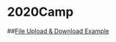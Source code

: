 # 2020Camp

##[File Upload & Download Example](https://github.com/Younghwan-Lee/2020Camp/tree/master/jspProject4/WebContent/FileLoad)

